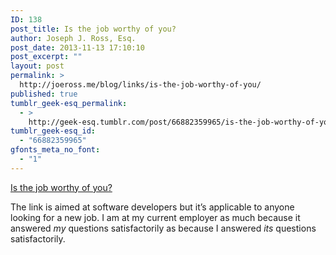 ```yaml
---
ID: 138
post_title: Is the job worthy of you?
author: Joseph J. Ross, Esq.
post_date: 2013-11-13 17:10:10
post_excerpt: ""
layout: post
permalink: >
  http://joeross.me/blog/links/is-the-job-worthy-of-you/
published: true
tumblr_geek-esq_permalink:
  - >
    http://geek-esq.tumblr.com/post/66882359965/is-the-job-worthy-of-you
tumblr_geek-esq_id:
  - "66882359965"
gfonts_meta_no_font:
  - "1"
---
```

<a href='http://www.stefankendall.com/2013/11/10-questions-to-ask-your-potential.html'>Is the job worthy of you?</a><div class="link_description"><p>The link is aimed at software developers but it&#8217;s applicable to anyone looking for a new job. I am at my current employer as much because it answered <em>my</em> questions satisfactorily as because I answered <em>its</em> questions satisfactorily.</p></div>